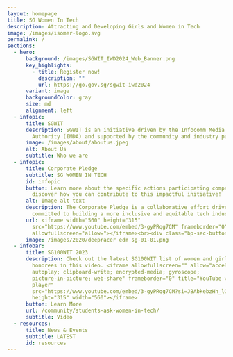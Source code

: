 ```yaml
---
layout: homepage
title: SG Women In Tech
description: Attracting and Developing Girls and Women in Tech
image: /images/isomer-logo.svg
permalink: /
sections:
  - hero:
      background: /images/SGWIT_IWD2024_Web_Banner.png
      key_highlights:
        - title: Register now!
          description: ""
          url: https://go.gov.sg/sgwit-iwd2024
      variant: image
      backgroundColor: gray
      size: md
      alignment: left
  - infopic:
      title: SGWIT
      description: SGWIT is an initiative driven by the Infocomm Media Development
        Authority (IMDA) and supported by the community and industry partners.
      image: /images/about/aboutus.jpeg
      alt: About Us
      subtitle: Who we are
  - infopic:
      title: Corporate Pledge
      subtitle: SG WOMEN IN TECH
      id: infopic
      button: Learn more about the specific actions participating companies pledge and
        discover how you can contribute to this impactful initiative!
      alt: Image alt text
      description: The Corporate Pledge is a collaborative effort driven by companies
        committed to building a more inclusive and equitable tech industry.
      url: <iframe width="560" height="315"
        src="https://www.youtube.com/embed/3-gyPRqg7CM" frameborder="0"
        allowfullscreen="allow="></iframe><br><div class="bp-sec-button"></div>
      image: /images/2020/deepracer edm sg-01-01.png
  - infobar:
      title: SG100WIT 2023
      description: Check out the latest SG100WIT list of women and girls in tech
        honorees in this video. <iframe allowfullscreen="" allow="accelerometer;
        autoplay; clipboard-write; encrypted-media; gyroscope;
        picture-in-picture; web-share" frameborder="0" title="YouTube video
        player"
        src="https://www.youtube.com/embed/3-gyPRqg7CM?si=JBAbkebzHh_lO8kS"
        height="315" width="560"></iframe>
      button: Learn More
      url: /community/students-ask-women-in-tech/
      subtitle: Video
  - resources:
      title: News & Events
      subtitle: LATEST
      id: resources
---
```

